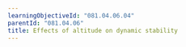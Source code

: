 ```yaml
---
learningObjectiveId: "081.04.06.04"
parentId: "081.04.06"
title: Effects of altitude on dynamic stability
---
```

